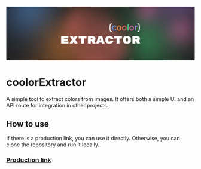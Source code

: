 [![Repository Image](./.github/header.png)](https://coolor-extractor.sebastijanzindl.me/)

# coolorExtractor

A simple tool to extract colors from images. It offers both a simple UI and an API route for integration in other projects.

## How to use

If there is a production link, you can use it directly. Otherwise, you can clone the repository and run it locally.

### [Production link](https://coolor-extractor.sebastijanzindl.me/)

